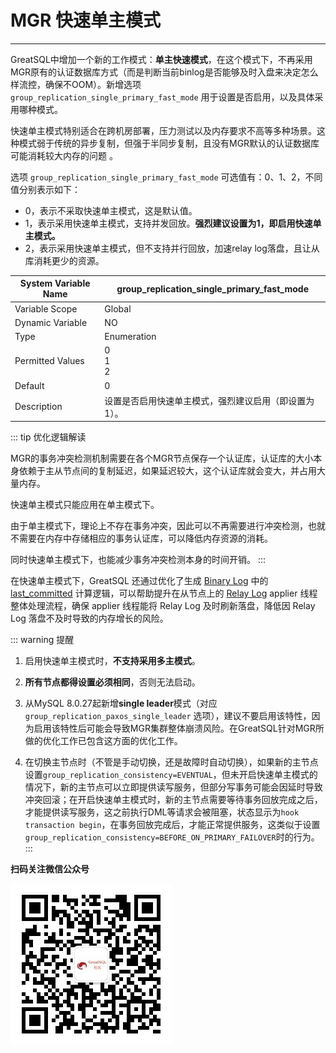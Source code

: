 # MGR 快速单主模式
---

GreatSQL中增加一个新的工作模式：**单主快速模式**，在这个模式下，不再采用MGR原有的认证数据库方式（而是判断当前binlog是否能够及时入盘来决定怎么样流控，确保不OOM）。新增选项 `group_replication_single_primary_fast_mode` 用于设置是否启用，以及具体采用哪种模式。

快速单主模式特别适合在跨机房部署，压力测试以及内存要求不高等多种场景。这种模式弱于传统的异步复制，但强于半同步复制，且没有MGR默认的认证数据库可能消耗较大内存的问题
。

选项 `group_replication_single_primary_fast_mode` 可选值有：0、1、2，不同值分别表示如下：
- 0，表示不采取快速单主模式，这是默认值。
- 1，表示采用快速单主模式，支持并发回放。**强烈建议设置为1，即启用快速单主模式。**
- 2，表示采用快速单主模式，但不支持并行回放，加速relay log落盘，且让从库消耗更少的资源。

| System Variable Name    | group_replication_single_primary_fast_mode |
| --- | --- |
| Variable Scope    | Global |
| Dynamic Variable    | NO |
| Type | Enumeration |
| Permitted Values |    0<br/>1<br/>2 |
| Default    | 0 |
| Description    | 设置是否启用快速单主模式，强烈建议启用（即设置为1）。|


::: tip 优化逻辑解读

MGR的事务冲突检测机制需要在各个MGR节点保存一个认证库，认证库的大小本身依赖于主从节点间的复制延迟，如果延迟较大，这个认证库就会变大，并占用大量内存。

快速单主模式只能应用在单主模式下。

由于单主模式下，理论上不存在事务冲突，因此可以不再需要进行冲突检测，也就不需要在内存中存储相应的事务认证库，可以降低内存资源的消耗。

同时快速单主模式下，也能减少事务冲突检测本身的时间开销。
:::

在快速单主模式下，GreatSQL 还通过优化了生成 [Binary Log](../2-about-greatsql/4-3-greatsql-binary-log.md) 中的 [last_committed](https://dev.mysql.com/doc/refman/8.0/en/replication-options-binary-log.html#sysvar_binlog_transaction_dependency_tracking) 计算逻辑，可以帮助提升在从节点上的 [Relay Log](../2-about-greatsql/4-4-greatsql-relay-log.md) applier 线程整体处理流程，确保 applier 线程能将 Relay Log 及时刷新落盘，降低因 Relay Log 落盘不及时导致的内存增长的风险。

::: warning 提醒

1. 启用快速单主模式时，**不支持采用多主模式**。

2. **所有节点都得设置必须相同**，否则无法启动。

3. 从MySQL 8.0.27起新增**single leader**模式（对应 `group_replication_paxos_single_leader` 选项），建议不要启用该特性，因为启用该特性后可能会导致MGR集群整体崩溃风险。在GreatSQL针对MGR所做的优化工作已包含这方面的优化工作。 

4. 在切换主节点时（不管是手动切换，还是故障时自动切换），如果新的主节点设置`group_replication_consistency=EVENTUAL`，但未开启快速单主模式的情况下，新的主节点可以立即提供读写服务，但部分写事务可能会因延时导致冲突回滚；在开启快速单主模式时，新的主节点需要等待事务回放完成之后，才能提供读写服务，这之前执行DML等请求会被阻塞，状态显示为`hook transaction begin`，在事务回放完成后，才能正常提供服务，这类似于设置`group_replication_consistency=BEFORE_ON_PRIMARY_FAILOVER`时的行为。
:::



**扫码关注微信公众号**

![greatsql-wx](../greatsql-wx.jpg)
